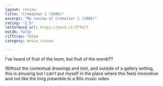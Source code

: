 ```yaml
---
layout: review
title: "Cremaster 1 (1996)"
excerpt: "My review of Cremaster 1 (1996)"
rating: "2.5"
letterboxd_url: https://boxd.it/3TfmlT
mst3k: false
rifftrax: false
category: movie_review

---
```


I’ve heard of fruit of the loom, but fruit of the womb??

Without the contextual drawings and text, and outside of a gallery setting, this is amusing but I can’t put myself in the place where this feels innovative and not like the long preamble to a 90s music video